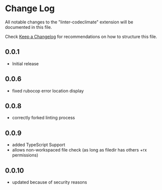 # Change Log
All notable changes to the "linter-codeclimate" extension will be documented in this file.

Check [Keep a Changelog](http://keepachangelog.com/) for recommendations on how to structure this file.

## 0.0.1
- Initial release

## 0.0.6
- fixed rubocop error location display

## 0.0.8
- correctly forked linting process

## 0.0.9
- added TypeScript Support
- allows non-workspaced file check (as long as filedir has others +rx permissions)

## 0.0.10
- updated because of security reasons